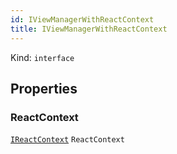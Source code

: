 ```yaml
---
id: IViewManagerWithReactContext
title: IViewManagerWithReactContext
---
```


Kind: `interface`



## Properties
### ReactContext
 [`IReactContext`](IReactContext) `ReactContext`




